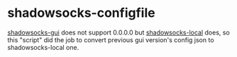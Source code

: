 shadowsocks-configfile
======================

[shadowsocks-gui](https://github.com/shadowsocks/shadowsocks-gui) does not support 0.0.0.0
but [shadowsocks-local](https://github.com/shadowsocks/shadowsocks-go) does, so this "script" did the job to convert previous gui version's config json to shadowsocks-local one.
